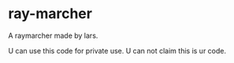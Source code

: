 # ray-marcher
A raymarcher made by lars.

U can use this code for private use.
U can not claim this is ur code.
